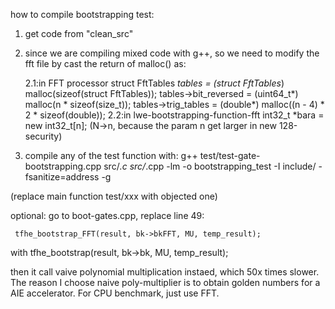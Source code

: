 how to compile bootstrapping test:
1. get code from "clean_src"
2. since we are compiling mixed code with g++, so we need to modify the fft file by cast the return of malloc() as:

    2.1:in FFT processor
        struct FftTables *tables = (struct FftTables*) malloc(sizeof(struct FftTables));
        tables->bit_reversed = (uint64_t*) malloc(n * sizeof(size_t));
        tables->trig_tables = (double*) malloc((n - 4) * 2 * sizeof(double));
    2.2:in lwe-bootstrapping-function-fft
        int32_t *bara = new int32_t[n]; (N->n, because the param n get larger in new 128-security)

3. compile any of the test function with: g++ test/test-gate-bootstrapping.cpp src/*.c src/*.cpp -lm -o bootstrapping_test -I include/ -fsanitize=address -g


(replace main function test/xxx with objected one)


optional: go to boot-gates.cpp, replace line 49:

     tfhe_bootstrap_FFT(result, bk->bkFFT, MU, temp_result);
with 
     tfhe_bootstrap(result, bk->bk, MU, temp_result);

then it call vaive polynomial multiplication instaed, which 50x times slower. The reason I choose naive poly-multiplier is to obtain golden numbers for a AIE accelerator. For CPU benchmark, just use FFT.
